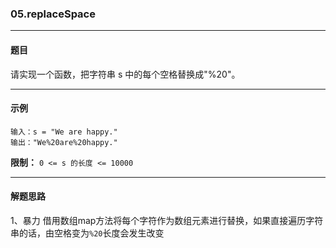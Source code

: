 ### 05.replaceSpace
----
#### 题目
请实现一个函数，把字符串 s 中的每个空格替换成"%20"。

----
#### 示例
```
输入：s = "We are happy."
输出："We%20are%20happy."
```

**限制：**
``0 <= s 的长度 <= 10000``

----
#### 解题思路
1、暴力
借用数组map方法将每个字符作为数组元素进行替换，如果直接遍历字符串的话，由空格变为``%20``长度会发生改变